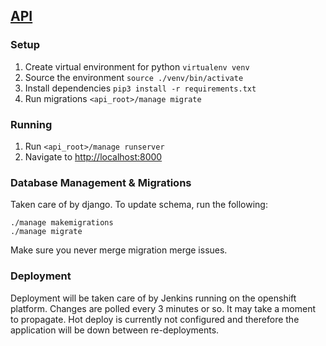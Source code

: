 ## [API](http://api-ubervest.rhcloud.com/)

### Setup
1. Create virtual environment for python `virtualenv venv`
2. Source the environment `source ./venv/bin/activate`
3. Install dependencies `pip3 install -r requirements.txt`
4. Run migrations `<api_root>/manage migrate`

### Running
1. Run `<api_root>/manage runserver`
2. Navigate to [http://localhost:8000](http://localhost:8080)

### Database Management & Migrations
Taken care of by django. To update schema, run the following:
```
./manage makemigrations
./manage migrate
```
Make sure you never merge migration merge issues.


### Deployment
Deployment will be taken care of by Jenkins running on the openshift platform. Changes are polled every 3 minutes or so. It may take a moment to propagate. Hot deploy is currently not configured and therefore the application will be down between re-deployments.

